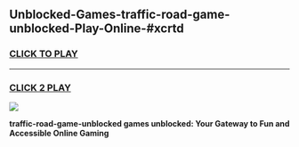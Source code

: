 
## Unblocked-Games-traffic-road-game-unblocked-Play-Online-#xcrtd
<h3>
<a href="https://premium.freeplayer.one?title=traffic-road-game-unblocked&ref=27F">CLICK TO PLAY</a></h3>
<hr>

<h3>
<a href="https://premium.freeplayer.one?title=traffic-road-game-unblocked&ref=27F">CLICK 2 PLAY</a>
  
</h3>

<a href="https://premium.freeplayer.one?title=traffic-road-game-unblocked&ref=27F"><img src="https://clearcache.store/games.png"></a>


**traffic-road-game-unblocked games unblocked: Your Gateway to Fun and Accessible Online Gaming**
